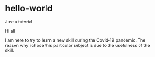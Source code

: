 # hello-world
Just a tutorial

Hi all

I am here to try to learn a new skill during the Covid-19 pandemic.
The reason why i chose this particular subject is due to the usefulness of the skill.
